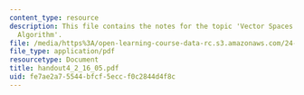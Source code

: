 ```yaml
---
content_type: resource
description: This file contains the notes for the topic 'Vector Spaces and the Statistical
  Algorithm'.
file: /media/https%3A/open-learning-course-data-rc.s3.amazonaws.com/24-111-philosophy-of-quantum-mechanics-spring-2005/fe7ae2a75544bfcf5eccf0c2844d4f8c_handout4_2_16_05.pdf
file_type: application/pdf
resourcetype: Document
title: handout4_2_16_05.pdf
uid: fe7ae2a7-5544-bfcf-5ecc-f0c2844d4f8c
---
```

